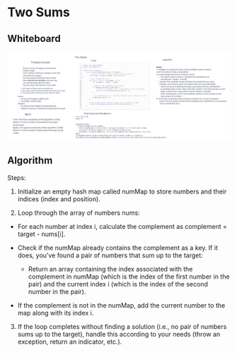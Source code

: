 # Two Sums

## Whiteboard
![Two Sums whiteboard](./imgs/twoSums.png)


## Algorithm

Steps:

1. Initialize an empty hash map called numMap to store numbers and their indices (index and position).

2. Loop through the array of numbers nums:

* For each number at index i, calculate the complement as complement = target - nums[i].
* Check if the numMap already contains the complement as a key. If it does, you've found a pair of numbers that sum up to the target:

  * Return an array containing the index associated with the complement in numMap (which is the index of the first number in the pair) and the current index i (which is the index of the second number in the pair).
* If the complement is not in the numMap, add the current number to the map along with its index i.

3. If the loop completes without finding a solution (i.e., no pair of numbers sums up to the target), handle this according to your needs (throw an exception, return an indicator, etc.).